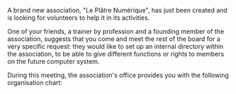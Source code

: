 A brand new association, "Le Plâtre Numérique", has just been created and is looking for volunteers to help it in its activities.

One of your friends, a trainer by profession and a founding member of the association, suggests that you come and meet the rest of the board for a very specific request: they would like to set up an internal directory within the association, to be able to give different functions or rights to members on the future computer system.

During this meeting, the association's office provides you with the following organisation chart:

